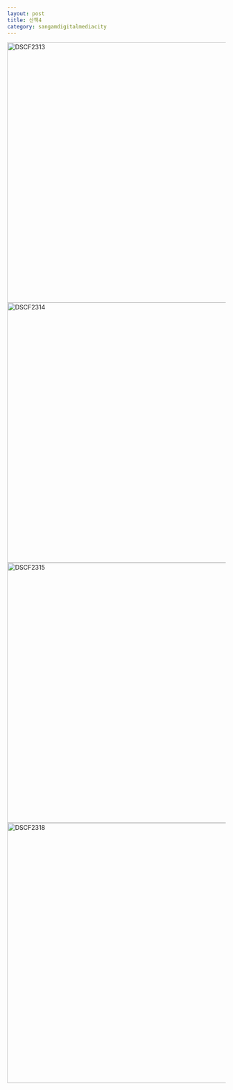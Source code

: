 ```yaml
---
layout: post
title: 산책4
category: sangamdigitalmediacity
---
```

<img width="600px" alt="DSCF2313" src="https://user-images.githubusercontent.com/81041256/114920413-60a0c800-9e64-11eb-8e9d-f74fef1dffe8.JPG">

<img width="600px" alt="DSCF2314" src="https://user-images.githubusercontent.com/81041256/114920416-61395e80-9e64-11eb-8f41-56211b425fd4.JPG">

<img width="600px" alt="DSCF2315" src="https://user-images.githubusercontent.com/81041256/114920420-626a8b80-9e64-11eb-9218-c3899ae481c0.JPG">

<img width="600px" alt="DSCF2318" src="https://user-images.githubusercontent.com/81041256/114920423-63032200-9e64-11eb-9ef6-6eb73afec069.JPG">
